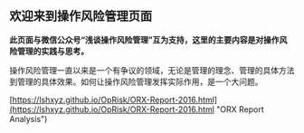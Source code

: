 ## 欢迎来到操作风险管理页面
**此页面与微信公众号“浅谈操作风险管理”互为支持，这里的主要内容是对操作风险管理的实践与思考。**

操作风险管理一直以来是一个有争议的领域，无论是管理的理念、管理的具体方法到管理的具体效果。如何让操作风险管理发挥实际作用，是一个大问题。

[https://lshxyz.github.io/OpRisk/ORX-Report-2016.html](https://lshxyz.github.io/OpRisk/ORX-Report-2016.html "ORX Report Analysis")
